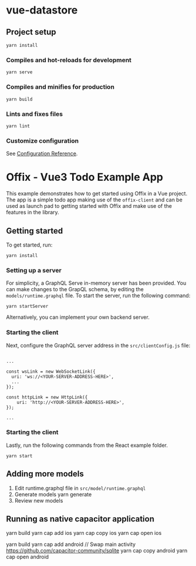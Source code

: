 # vue-datastore

## Project setup

```
yarn install
```

### Compiles and hot-reloads for development

```
yarn serve
```

### Compiles and minifies for production

```
yarn build
```

### Lints and fixes files

```
yarn lint
```

### Customize configuration

See [Configuration Reference](https://cli.vuejs.org/config/).

# Offix - Vue3 Todo Example App

This example demonstrates how to get started using Offix in a Vue project. The app is a simple
todo app making use of the `offix-client` and can be used as launch pad to getting started
with Offix and make use of the features in the library.

## Getting started

To get started, run:

```
yarn install
```

### Setting up a server

For simplicity, a GraphQL Serve in-memory server has been provided. You can make changes to the GrapQL schema, by editing the `models/runtime.graphql` file. To start the server, run the following
command:

```
yarn startServer
```

Alternatively, you can implement your own backend server.

### Starting the client

Next, configure the GraphQL server address in the `src/clientConfig.js` file:

```

...

const wsLink = new WebSocketLink({
  uri: 'ws://<YOUR-SERVER-ADDRESS-HERE>',
  ...
});

const httpLink = new HttpLink({
    uri: 'http://<YOUR-SERVER-ADDRESS-HERE>',
});

...

```

### Starting the client

Lastly, run the following commands from the React example folder.

```
yarn start
```

## Adding more models

1. Edit runtime.graphql file in `src/model/runtime.graphql`
2. Generate models yarn generate
3. Review new models

## Running as native capacitor application

yarn build
yarn cap add ios
yarn cap copy ios
yarn cap open ios

yarn build
yarn cap add android
// Swap main activity https://github.com/capacitor-community/sqlite
yarn cap copy android
yarn cap open android
